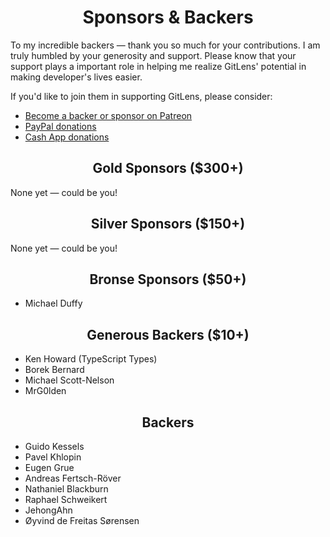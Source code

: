 <h1 align="center">Sponsors &amp; Backers</h1>

To my incredible backers &mdash; thank you so much for your contributions. I am truly humbled by your generosity and support. Please know that your support plays a important role in helping me realize GitLens' potential in making developer's lives easier.

If you'd like to join them in supporting GitLens, please consider:

- [Become a backer or sponsor on Patreon](https://www.patreon.com/eamodio)
- [PayPal donations](https://www.paypal.me/eamodio)
- [Cash App donations](https://www.paypal.me/eamodio)

<h2 align="center">Gold Sponsors ($300+)</h2>
None yet &mdash; could be you!

<h2 align="center">Silver Sponsors ($150+)</h2>
None yet &mdash; could be you!


<h2 align="center">Bronse Sponsors ($50+)</h2>

- Michael Duffy

<h2 align="center">Generous Backers ($10+)</h2>

- Ken Howard (TypeScript Types)
- Borek Bernard
- Michael Scott-Nelson
- MrG0lden

<h2 align="center">Backers</h2>

- Guido Kessels
- Pavel Khlopin
- Eugen Grue
- Andreas Fertsch-Röver
- Nathaniel Blackburn
- Raphael Schweikert
- JehongAhn
- Øyvind de Freitas Sørensen
